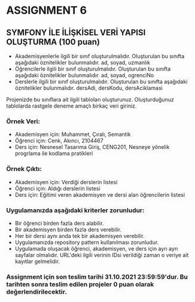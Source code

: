 # ASSIGNMENT 6

## SYMFONY İLE İLİŞKİSEL VERİ YAPISI OLUŞTURMA (100 puan)
-	Akademisyenlerle ilgili bir sınıf oluşturulmalıdır. Oluşturulan bu sınıfta aşağıdaki öznitelikler bulunmalıdır.
ad, soyad, uzmanlık  
-	Öğrencilerle ilgili bir sınıf oluşturulmalıdır. Oluşturulan bu sınıfta aşağıdaki öznitelikler bulunmalıdır.
ad, soyad, ogrenciNo  
-	Derslerle ilgili bir sınıf oluşturulmalıdır. Oluşturulan bu sınıfta aşağıdaki öznitelikler bulunmalıdır.
dersAdi, dersKodu, dersAciklamasi  

Projenizde bu sınıflara ait ilgili tabloları oluşturunuz. Oluşturduğunuz tablolarda rastgele deneme amaçlı birkaç veri giriniz.

### Örnek Veri:
- Akademisyen için: Muhammet, Çıralı, Semantik
- Öğrenci için: Cenk, Akıncı, 2104467
- Ders için: Nesnesel Tasarıma Giriş, CENG201, Nesneye yönelik progrlama ile kodlama pratikleri

### Örnek Çıktı:
- Akademisyen için: Verdiği derslerin listesi
- Öğrenci için: Aldığı derslerin listesi
- Ders için: Eğitimi veren akademisyen ve dersi alan öğrencilerin listesi

### Uygulamanızda aşağıdaki kriterler zorunludur:
- Bir öğrenci birden fazla ders alabilir.
- Bir akademisyen birden fazla ders verebilir.
- Her bir dersi aynı anda tek bir akademisyen verebilir.
- Uygulamanızda repository pattern kullanılması zorunludur.
- Uygulamada oluşacak öğrenci, akademisyen, ve ders için ayrı ayrı sayfalar olmalıdır. URL'deki ilgili verinin IDsi verildiği zaman o veriye ait kayıtlar gelmelidir.

### Assignment için son teslim tarihi 31.10.2021 23:59:59'dur. Bu tarihten sonra teslim edilen projeler 0 puan olarak değerlendirilecektir.
